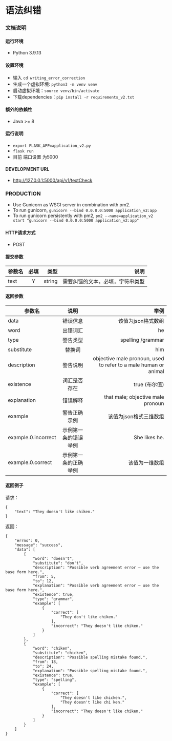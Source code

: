 # 语法纠错

### 文档说明

#### 运行环境
* Python 3.9.13

#### 设置环境
* 输入 `cd writing_error_correction`
* 生成一个虚拟环境: `python3 -m venv venv`
* 启动虚拟环境：`source venv/bin/activate`
* 下载dependencies：`pip install -r requirements_v2.txt`

#### 额外的依赖性
* Java >= 8

#### 运行说明
* `export FLASK_APP=application_v2.py`
* `flask run`
* 目前 端口设置 为5000

#### DEVELOPMENT URL
* http://127.0.0.1:5000/api/v1/textCheck

### PRODUCTION
* Use Gunicorn as WSGI server in combination with pm2.
* To run gunicorn, `gunicorn --bind 0.0.0.0:5000 application_v2:app`
* To run gunicorn persistently with pm2, `pm2 --name=application_v2 start "gunicorn --bind 0.0.0.0:5000 application_v2:app"`

#### HTTP请求方式
* POST

#### 提交参数
| 参数名		| 必填  	| 类型		| 说明 				  	        |
| ----------|:-----:| ---------:|------------------------------:|
| text   	| Y    	| string 	| 需要纠错的文本，必填，字符串类型  	|

#### 返回参数
| 参数名		            | 说明  	               | 举例 				                                               |
| ----------------------|:--------------------:|------------------------------------------------------------------:|
| data   	            | 错误信息              | 该值为json格式数组                                                  |
| word   	            | 出错词汇              | he     	                                                           |
| type   	            | 警告类型              | spelling /grammar                                                 |
| substitute   	        | 替换词                | him            	                                               |
| description           | 警告说明              | objective male pronoun, used to refer to a male human or animal   |
| existence             | 词汇是否存在           | true (布尔值)                                                      |
| explanation           | 错误解释    	       | that male; objective male pronoun                                 |
| example             	| 警告正确示例           | 该值为json格式三维数组       	                                       |
| example.0.incorrect   | 示例第一条的错误举例    | She likes he.                                                     |
| example.0.correct     | 示例第一条的正确举例    | 该值为一维数组                           	|

#### 返回例子
请求：
```
{
	"text": "They doesn't like chiken."
}
```

返回：
```
{
    "errno": 0,
    "message": "success",
    "data": [
        {
            "word": "doesn't",
            "substitute": "don't",
            "description": "Possible verb agreement error — use the base form here.",
            "from": 5,
            "to": 12,
            "explanation": "Possible verb agreement error — use the base form here.",
            "existence": true,
            "type": "grammar",
            "example": [
                {
                    "correct": [
                        "They don't like chiken."
                    ],
                    "incorrect": "They doesn't like chiken."
                }
            ]
        },
        {
            "word": "chiken",
            "substitute": "chicken",
            "description": "Possible spelling mistake found.",
            "from": 18,
            "to": 24,
            "explanation": "Possible spelling mistake found.",
            "existence": true,
            "type": "spelling",
            "example": [
                {
                    "correct": [
                        "They doesn't like chicken.",
                        "They doesn't like chi ken."
                    ],
                    "incorrect": "They doesn't like chiken."
                }
            ]
        }
    ]
}
```


